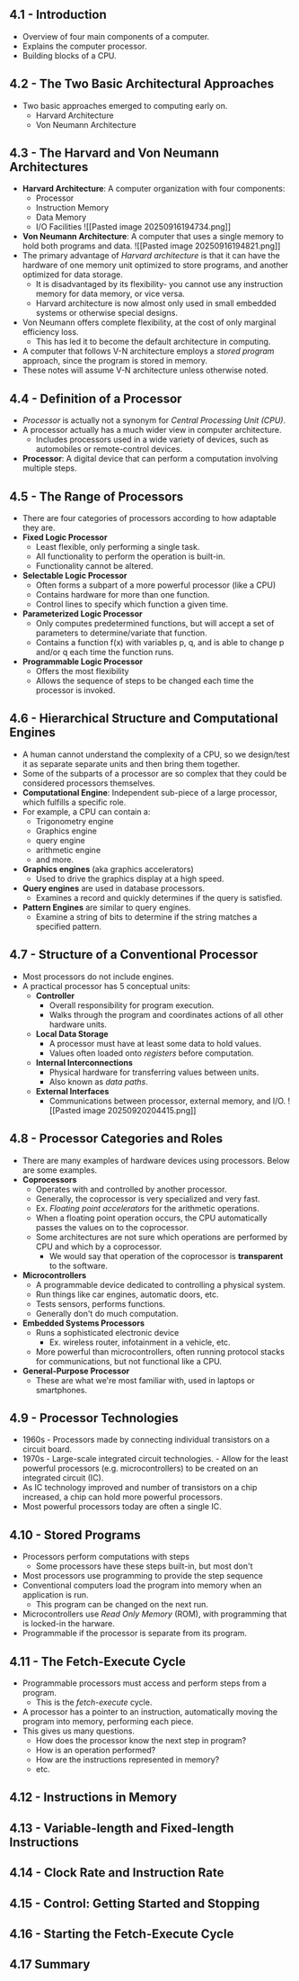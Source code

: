 ## 4.1 - Introduction
- Overview of four main components of a computer.
- Explains the computer processor.
- Building blocks of a CPU.
## 4.2 - The Two Basic Architectural Approaches
- Two basic approaches emerged to computing early on.
	- Harvard Architecture
	- Von Neumann Architecture
## 4.3 - The Harvard and Von Neumann Architectures
- **Harvard Architecture**: A computer organization with four components:
	- Processor
	- Instruction Memory
	- Data Memory
	- I/O Facilities
![[Pasted image 20250916194734.png]]
- **Von Neumann Architecture**: A computer that uses a single memory to hold both programs and data.
![[Pasted image 20250916194821.png]]
- The primary advantage of *Harvard architecture* is that it can have the hardware of one memory unit optimized to store programs, and another optimized for data storage.
	- It is disadvantaged by its flexibility- you cannot use any instruction memory for data memory, or vice versa.
	- Harvard architecture is now almost only used in small embedded systems or otherwise special designs.
- Von Neumann offers complete flexibility, at the cost of only marginal efficiency loss.
	- This has led it to become the default architecture in computing.
- A computer that follows V-N architecture employs a *stored program* approach, since the program is stored in memory.
- These notes will assume V-N architecture unless otherwise noted.
## 4.4 - Definition of a Processor
- *Processor* is actually not a synonym for *Central Processing Unit (CPU)*.
- A processor actually has a much wider view in computer architecture.
	- Includes processors used in a wide variety of devices, such as automobiles or remote-control devices.
- **Processor**: A digital device that can perform a computation involving multiple steps.
## 4.5 - The Range of Processors
- There are four categories of processors according to how adaptable they are.
- **Fixed Logic Processor**
	- Least flexible, only performing a single task.
	- All functionality to perform the operation is built-in.
	- Functionality cannot be altered.
- **Selectable Logic Processor**
	- Often forms a subpart of a more powerful processor (like a CPU)
	- Contains hardware for more than one function.
	- Control lines to specify which function a given time.
- **Parameterized Logic Processor**
	- Only computes predetermined functions, but will accept a set of parameters to determine/variate that function.
	- Contains a function f(x) with variables p, q, and is able to change p and/or q each time the function runs.
- **Programmable Logic Processor**
	- Offers the most flexibility
	- Allows the sequence of steps to be changed each time the processor is invoked.
## 4.6 - Hierarchical Structure and Computational Engines
- A human cannot understand the complexity of a CPU, so we design/test it as separate separate units and then bring them together.
- Some of the subparts of a processor are so complex that they could be considered processors themselves.
- **Computational Engine**: Independent sub-piece of a large processor, which fulfills a specific role.
- For example, a CPU can contain a:
	- Trigonometry engine
	- Graphics engine
	- query engine
	- arithmetic engine
	- and more.
- **Graphics engines** (aka graphics accelerators)
	- Used to drive the graphics display at a high speed.
- **Query engines** are used in database processors.
	- Examines a record and quickly determines if the query is satisfied.
- **Pattern Engines** are similar to query engines.
	- Examine a string of bits to determine if the string matches a specified pattern.
## 4.7 - Structure of a Conventional Processor
- Most processors do not include engines.
- A practical processor has 5 conceptual units:
	- **Controller**
		- Overall responsibility for program execution.
		- Walks through the program and coordinates actions of all other hardware units.
	- **Local Data Storage**
		- A processor must have at least some data to hold values.
		- Values often loaded onto *registers* before computation.
	- **Internal Interconnections**
		- Physical hardware for transferring values between units.
		- Also known as *data paths*.
	- **External Interfaces**
		- Communications between processor, external memory, and I/O.
![[Pasted image 20250920204415.png]]
## 4.8 - Processor Categories and Roles
- There are many examples of hardware devices using processors. Below are some examples.
- **Coprocessors**
	- Operates with and controlled by another processor.
	- Generally, the coprocessor is very specialized and very fast.
	- Ex. *Floating point accelerators* for the arithmetic operations.
	- When a floating point operation occurs, the CPU automatically passes the values on to the coprocessor.
	- Some architectures are not sure which operations are performed by CPU and which by a coprocessor.
		- We would say that operation of the coprocessor is **transparent** to the software.
- **Microcontrollers**
	- A programmable device dedicated to controlling a physical system.
	- Run things like car engines, automatic doors, etc.
	- Tests sensors, performs functions.
	- Generally don't do much computation.
- **Embedded Systems Processors**
	- Runs a sophisticated electronic device
		- Ex. wireless router, infotainment in a vehicle, etc.
	- More powerful than microcontrollers, often running protocol stacks for communications, but not functional like a CPU.
- **General-Purpose Processor**
	- These are what we're most familiar with, used in laptops or smartphones.
## 4.9 - Processor Technologies
- 1960s - Processors made by connecting individual transistors on a circuit board.
- 1970s - Large-scale integrated circuit technologies.
		- Allow for the least powerful processors (e.g. microcontrollers) to be created on an integrated circuit (IC).
- As IC technology improved and number of transistors on a chip increased, a chip can hold more powerful processors.
- Most powerful processors today are often a single IC.
## 4.10 - Stored Programs
- Processors perform computations with steps
	- Some processors have these steps built-in, but most don't
- Most processors use programming to provide the step sequence
- Conventional computers load the program into memory when an application is run.
	- This program can be changed on the next run.
- Microcontrollers use *Read Only Memory* (ROM), with programming that is locked-in the harware.
- Programmable if the processor is separate from its program.
## 4.11 - The Fetch-Execute Cycle
- Programmable processors must access and perform steps from a program.
	- This is the *fetch-execute* cycle.
- A processor has a pointer to an instruction, automatically moving the program into memory, performing each piece.
- This gives us many questions.
	- How does the processor know the next step in program?
	- How is an operation performed?
	- How are the instructions represented in memory?
	- etc.
## 4.12 - Instructions in Memory















## 4.13 - Variable-length and Fixed-length Instructions















## 4.14 - Clock Rate and Instruction Rate















## 4.15 - Control: Getting Started and Stopping















## 4.16 - Starting the Fetch-Execute Cycle















## 4.17 Summary



